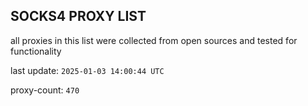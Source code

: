 ## SOCKS4 PROXY LIST

all proxies in this list were collected from open sources and tested for functionality

last update: `2025-01-03 14:00:44 UTC`

proxy-count: `470`
